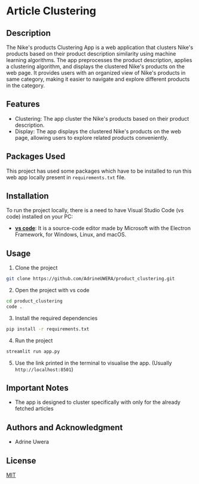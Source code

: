 # Article Clustering
## Description

The Nike's products Clustering App is a web application that clusters Nike's products based on their product description similarity using machine learning algorithms. The app preprocesses the product description, applies a clustering algorithm, and displays the clustered Nike's products on the web page. It provides users with an organized view of Nike's products in same category, making it easier to navigate and explore different products in the category. 

## Features

- Clustering: The app cluster the Nike's products based on their product description.
- Display: The app displays the clustered Nike's products on the web page, allowing users to explore related products conveniently.

## Packages Used

This project has used some packages which have to be installed to run this web app locally present in `requirements.txt` file. 

## Installation

To run the project locally, there is a need to have Visual Studio Code (vs code) installed on your PC:

- **[vs code](https://code.visualstudio.com/download)**: It is a source-code editor made by Microsoft with the Electron Framework, for Windows, Linux, and macOS.

## Usage

1. Clone the project 

``` bash
git clone https://github.com/AdrineUWERA/product_clustering.git

```

2. Open the project with vs code

``` bash
cd product_clustering
code .
```

3. Install the required dependencies

``` bash
pip install -r requirements.txt
```


4. Run the project

``` bash
streamlit run app.py
```

5. Use the link printed in the terminal to visualise the app. (Usually `http://localhost:8501`)

## Important Notes
- The app is designed to cluster specifically with only for the already fetched articles

## Authors and Acknowledgment

- Adrine Uwera 

## License
[MIT](https://choosealicense.com/licenses/mit/)
